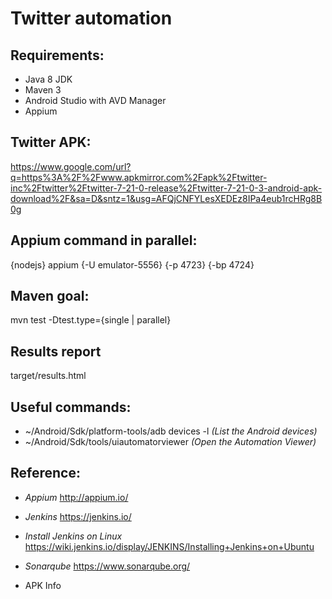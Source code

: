 # Twitter automation

## Requirements:

* Java 8 JDK
* Maven 3
* Android Studio with AVD Manager
* Appium

## Twitter APK:

https://www.google.com/url?q=https%3A%2F%2Fwww.apkmirror.com%2Fapk%2Ftwitter-inc%2Ftwitter%2Ftwitter-7-21-0-release%2Ftwitter-7-21-0-3-android-apk-download%2F&sa=D&sntz=1&usg=AFQjCNFYLesXEDEz8IPa4eub1rcHRg8B0g

## Appium command in parallel:

{nodejs} appium {-U emulator-5556} {-p 4723} {-bp 4724}

## Maven goal:

mvn test -Dtest.type={single | parallel}

## Results report

target/results.html

## Useful commands:

* ~/Android/Sdk/platform-tools/adb devices -l *(List the Android devices)*
* ~/Android/Sdk/tools/uiautomatorviewer *(Open the Automation Viewer)*

## Reference:

* *Appium* http://appium.io/
* *Jenkins* https://jenkins.io/
* *Install Jenkins on Linux* https://wiki.jenkins.io/display/JENKINS/Installing+Jenkins+on+Ubuntu
* *Sonarqube* https://www.sonarqube.org/

* APK Info